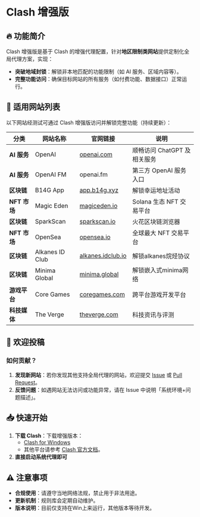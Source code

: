 # Clash 增强版  

## 🔥 功能简介  
Clash 增强版是基于 Clash 的增强代理配置，针对**地区限制类网站**提供定制化全局代理方案，实现：  
- **突破地域封锁**：解锁非本地匹配的功能限制（如 AI 服务、区域内容等）。  
- **完整功能访问**：确保目标网站的所有服务（如付费功能、数据接口）正常运行。  


## 🚀 适用网站列表  
以下网站经测试可通过 Clash 增强版访问并解锁完整功能（持续更新）：  

| 分类         | 网站名称                  | 官网链接                          | 说明                     |  
|--------------|---------------------------|-----------------------------------|--------------------------|  
| **AI 服务**  | OpenAI                    | [openai.com](https://openai.com)  | 顺畅访问 ChatGPT 及相关服务  |  
| **AI 服务**  | OpenAI FM                 | openai.fm                         | 第三方 OpenAI 服务入口   |  
| **区块链** | B14G App                  | [app.b14g.xyz](https://app.b14g.xyz) | 解锁幸运地址活动           |  
| **NFT 市场** | Magic Eden                | [magiceden.io](https://magiceden.io) | Solana 生态 NFT 交易平台 |  
| **区块链**   | SparkScan                 | [sparkscan.io](https://sparkscan.io)   | 火花区块链浏览器             |  
| **NFT 市场** | OpenSea                   | [opensea.io](https://opensea.io)    | 全球最大 NFT 交易平台    |  
| **区块链**   | Alkanes ID Club           | [alkanes.idclub.io](https://alkanes.idclub.io) | 解锁alkanes烷烃协议           |  
| **区块链**   | Minima Global             | [minima.global](https://minima.global)   | 解锁嵌入式minima网络         |  
| **游戏平台** | Core Games                | [coregames.com](https://coregames.com)  | 跨平台游戏开发平台       |  
| **科技媒体** | The Verge                 | [theverge.com](https://theverge.com)  | 科技资讯与评测           |  


## 🤝 欢迎投稿  
### 如何贡献？  
1. **发现新网站**：若你发现其他支持全局代理的网站，欢迎提交 [Issue](https://github.com/lllccc1079/Clash/issues/new) 或 [Pull Request](https://github.com/lllccc1079/Clash/pulls)。  
2. **反馈问题**：如遇网站无法访问或功能异常，请在 Issue 中说明「系统环境+问题描述」。  



## 📥 快速开始  
1. **下载 Clash**：下载增强版本：  
   - [Clash for Windows](https://github.com/Fndroid/clash_for_windows_pkg/releases)  
   - 其他平台请参考 [Clash 官方文档](https://clash.dev/guide/)。  
2. **直接启动系统代理即可**


## ⚠️ 注意事项  
- **合规使用**：请遵守当地网络法规，禁止用于非法用途。  
- **更新机制**：规则库会定期自动维护。
- **版本说明**：目前仅支持在Win上来运行，其他版本等待开发。
